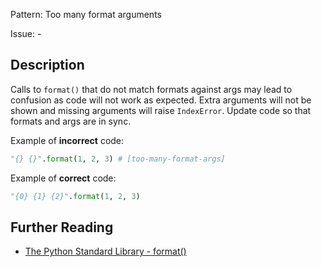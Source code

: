 Pattern: Too many format arguments

Issue: -

## Description

Calls to `format()` that do not match formats against args may lead to confusion as code will not work as expected. Extra arguments will not be shown and missing arguments will raise `IndexError`. Update code so that formats and args are in sync.


Example of **incorrect** code:

```python
"{} {}".format(1, 2, 3) # [too-many-format-args]
```

Example of **correct** code:

```python
"{0} {1} {2}".format(1, 2, 3)
```

## Further Reading

* [The Python Standard Library - format()](https://docs.python.org/2/library/functions.html#format)
